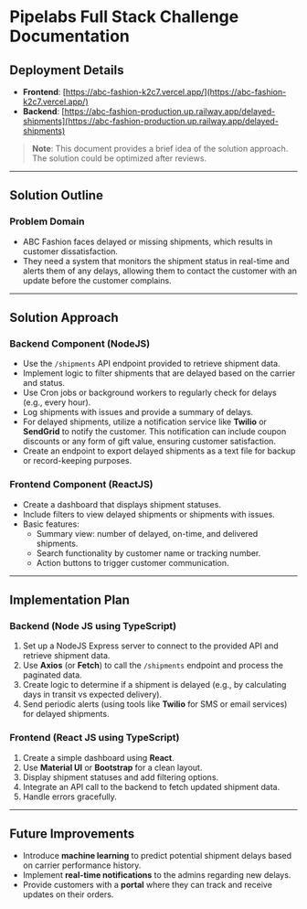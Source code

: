 # Pipelabs Full Stack Challenge Documentation

## Deployment Details

- **Frontend**: [https://abc-fashion-k2c7.vercel.app/](https://abc-fashion-k2c7.vercel.app/)
- **Backend**: [https://abc-fashion-production.up.railway.app/delayed-shipments](https://abc-fashion-production.up.railway.app/delayed-shipments)

> **Note**: This document provides a brief idea of the solution approach. The solution could be optimized after reviews.

---

## Solution Outline

### Problem Domain
- ABC Fashion faces delayed or missing shipments, which results in customer dissatisfaction.
- They need a system that monitors the shipment status in real-time and alerts them of any delays, allowing them to contact the customer with an update before the customer complains.

---

## Solution Approach

### Backend Component (NodeJS)
- Use the `/shipments` API endpoint provided to retrieve shipment data.
- Implement logic to filter shipments that are delayed based on the carrier and status.
- Use Cron jobs or background workers to regularly check for delays (e.g., every hour).
- Log shipments with issues and provide a summary of delays.
- For delayed shipments, utilize a notification service like **Twilio** or **SendGrid** to notify the customer. This notification can include coupon discounts or any form of gift value, ensuring customer satisfaction.
- Create an endpoint to export delayed shipments as a text file for backup or record-keeping purposes.

### Frontend Component (ReactJS)
- Create a dashboard that displays shipment statuses.
- Include filters to view delayed shipments or shipments with issues.
- Basic features:
  - Summary view: number of delayed, on-time, and delivered shipments.
  - Search functionality by customer name or tracking number.
  - Action buttons to trigger customer communication.

---

## Implementation Plan

### Backend (Node JS using TypeScript)
1. Set up a NodeJS Express server to connect to the provided API and retrieve shipment data.
2. Use **Axios** (or **Fetch**) to call the `/shipments` endpoint and process the paginated data.
3. Create logic to determine if a shipment is delayed (e.g., by calculating days in transit vs expected delivery).
4. Send periodic alerts (using tools like **Twilio** for SMS or email services) for delayed shipments.

### Frontend (React JS using TypeScript)
1. Create a simple dashboard using **React**.
2. Use **Material UI** or **Bootstrap** for a clean layout.
3. Display shipment statuses and add filtering options.
4. Integrate an API call to the backend to fetch updated shipment data.
5. Handle errors gracefully.

---

## Future Improvements
- Introduce **machine learning** to predict potential shipment delays based on carrier performance history.
- Implement **real-time notifications** to the admins regarding new delays.
- Provide customers with a **portal** where they can track and receive updates on their orders.
